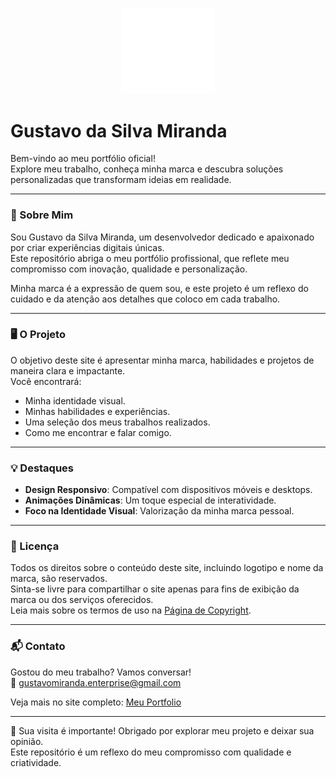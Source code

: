 <p align="center">
  <img src="assets/images/Logo/LogoBranco.png" alt="Logotipo" width="150">
</p>

# Gustavo da Silva Miranda

Bem-vindo ao meu portfólio oficial!  
Explore meu trabalho, conheça minha marca e descubra soluções personalizadas que transformam ideias em realidade.

---

### 🌟 Sobre Mim

Sou Gustavo da Silva Miranda, um desenvolvedor dedicado e apaixonado por criar experiências digitais únicas.  
Este repositório abriga o meu portfólio profissional, que reflete meu compromisso com inovação, qualidade e personalização.

Minha marca é a expressão de quem sou, e este projeto é um reflexo do cuidado e da atenção aos detalhes que coloco em cada trabalho.

---

### 🖥️ O Projeto

O objetivo deste site é apresentar minha marca, habilidades e projetos de maneira clara e impactante.  
Você encontrará:

- Minha identidade visual.  
- Minhas habilidades e experiências.  
- Uma seleção dos meus trabalhos realizados.  
- Como me encontrar e falar comigo.  

---

### 💡 Destaques

- **Design Responsivo**: Compatível com dispositivos móveis e desktops.  
- **Animações Dinâmicas**: Um toque especial de interatividade.  
- **Foco na Identidade Visual**: Valorização da minha marca pessoal.  

---

### 📜 Licença

Todos os direitos sobre o conteúdo deste site, incluindo logotipo e nome da marca, são reservados.  
Sinta-se livre para compartilhar o site apenas para fins de exibição da marca ou dos serviços oferecidos.  
Leia mais sobre os termos de uso na [Página de Copyright](https://gustavodasilvamiranda.github.io/Portfolio/docs/Pages/Copyright.html).

---

### 📬 Contato

Gostou do meu trabalho? Vamos conversar!  
📧 gustavomiranda.enterprise@gmail.com

Veja mais no site completo: [Meu Portfolio](https://gustavodasilvamiranda.github.io/Portfolio/index.html)

---

🌟 Sua visita é importante! Obrigado por explorar meu projeto e deixar sua opinião.  
Este repositório é um reflexo do meu compromisso com qualidade e criatividade.
